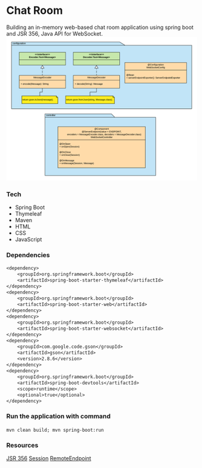 # Chat Room
Building an in-memory web-based chat room application using spring boot and JSR 356, Java API for WebSocket. 
![](./docs/websocketConfig.png)
### Tech
* Spring Boot
* Thymeleaf
* Maven
* HTML
* CSS
* JavaScript
### Dependencies
```
<dependency>
	<groupId>org.springframework.boot</groupId>
	<artifactId>spring-boot-starter-thymeleaf</artifactId>
</dependency>
<dependency>
	<groupId>org.springframework.boot</groupId>
	<artifactId>spring-boot-starter-web</artifactId>
</dependency>
<dependency>
	<groupId>org.springframework.boot</groupId>
	<artifactId>spring-boot-starter-websocket</artifactId>
</dependency>
<dependency>
	<groupId>com.google.code.gson</groupId>
	<artifactId>gson</artifactId>
	<version>2.8.6</version>
</dependency>
<dependency>
	<groupId>org.springframework.boot</groupId>
	<artifactId>spring-boot-devtools</artifactId>
	<scope>runtime</scope>
	<optional>true</optional>
</dependency>
```
### Run the application with command
```mvn clean build; mvn spring-boot:run```
### Resources
[JSR 356](https://www.oracle.com/technical-resources/articles/java/jsr356.html)
[Session](https://docs.oracle.com/javaee/7/api/javax/websocket/Session.html)
[RemoteEndpoint](https://docs.oracle.com/javaee/7/api/javax/websocket/RemoteEndpoint.Basic.html)

